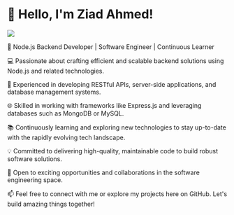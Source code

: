 # 👋 Hello, I'm Ziad Ahmed!

  <img src="https://media.istockphoto.com/id/1301180564/vector/man-with-laptop-semi-flat-rgb-color-vector-illustration-freelancer-sitting-on-floor-bearded.jpg?s=612x612&w=0&k=20&c=25KfAIJsP4r2q9ESYK2agrpyiGo6CyEuGOX9lk-04RM=" data-canonical-src="https://gyazo.com/eb5c5741b6a9a16c692170a41a49c858.png"  />

🌟 Node.js Backend Developer | Software Engineer | Continuous Learner

💻 Passionate about crafting efficient and scalable backend solutions using Node.js and related technologies.

🚀 Experienced in developing RESTful APIs, server-side applications, and database management systems.

🌐 Skilled in working with frameworks like Express.js and leveraging databases such as MongoDB or MySQL.

📚 Continuously learning and exploring new technologies to stay up-to-date with the rapidly evolving tech landscape.

💡 Committed to delivering high-quality, maintainable code to build robust software solutions.

🌱 Open to exciting opportunities and collaborations in the software engineering space.

📫 Feel free to connect with me or explore my projects here on GitHub. Let's build amazing things together!
